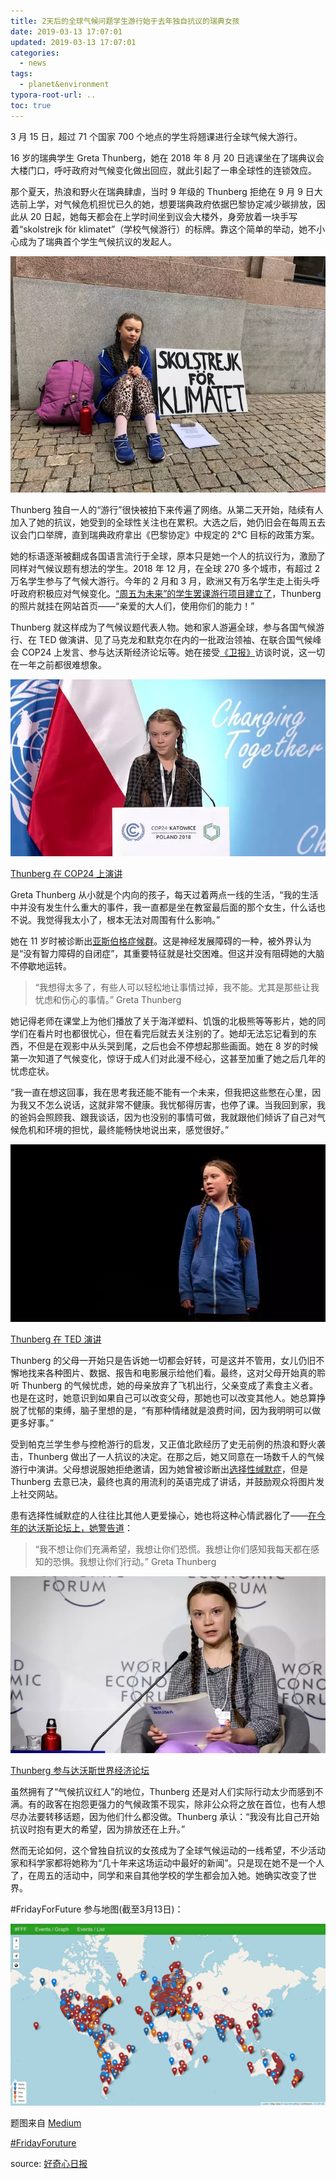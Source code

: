```yaml
---
title: 2天后的全球气候问题学生游行始于去年独自抗议的瑞典女孩
date: 2019-03-13 17:07:01
updated: 2019-03-13 17:07:01
categories:
  - news
tags:
  - planet&environment
typora-root-url: ..
toc: true
---
```


3 月 15 日，超过 71 个国家 700 个地点的学生将翘课进行全球气候大游行。

16 岁的瑞典学生 Greta Thunberg，她在 2018 年 8 月 20 日逃课坐在了瑞典议会大楼门口，呼吁政府对气候变化做出回应，就此引起了一串全球性的连锁效应。

那个夏天，热浪和野火在瑞典肆虐，当时 9 年级的 Thunberg 拒绝在 9 月 9 日大选前上学，对气候危机担忧已久的她，想要瑞典政府依据巴黎协定减少碳排放，因此从 20 日起，她每天都会在上学时间坐到议会大楼外，身旁放着一块手写着“skolstrejk för klimatet”（学校气候游行）的标牌。靠这个简单的举动，她不小心成为了瑞典首个学生气候抗议的发起人。

![img](/images/20190313015259oWZiARsmKvG6Cn2x.jpeg-WebpWebW640)

<!-- more -->

Thunberg 独自一人的“游行”很快被拍下来传遍了网络。从第二天开始，陆续有人加入了她的抗议，她受到的全球性关注也在累积。大选之后，她仍旧会在每周五去议会门口举牌，直到瑞典政府拿出《巴黎协定》中规定的 2℃ 目标的政策方案。

她的标语逐渐被翻成各国语言流行于全球，原本只是她一个人的抗议行为，激励了同样对气候议题有想法的学生。2018 年 12 月，在全球 270 多个城市，有超过 2 万名学生参与了气候大游行。今年的 2 月和 3 月，欧洲又有万名学生走上街头呼吁政府积极应对气候变化。[“周五为未来”的学生罢课游行项目建立了](https://www.fridaysforfuture.org/)，Thunberg 的照片就挂在网站首页——“亲爱的大人们，使用你们的能力！”

Thunberg 就这样成为了气候议题代表人物。她和家人游遍全球，参与各国气候游行、在 TED 做演讲、见了马克龙和默克尔在内的一批政治领袖、在联合国气候峰会 COP24 上发言、参与达沃斯经济论坛等。她在接受[《卫报》](https://www.theguardian.com/world/2019/mar/11/greta-thunberg-schoolgirl-climate-change-warrior-some-people-can-let-things-go-i-cant)访谈时说，这一切在一年之前都很难想象。

![img](/images/20190313015601GlHu295SaiRmMLjX.jpg-WebpWebW640)

[Thunberg 在 COP24 上演讲](https://www.youtube.com/watch?v=VFkQSGyeCWg)

Greta Thunberg 从小就是个内向的孩子，每天过着两点一线的生活，“我的生活中并没有发生什么重大的事件，我一直都是坐在教室最后面的那个女生，什么话也不说。我觉得我太小了，根本无法对周围有什么影响。” 

她在 11 岁时被诊断出[亚斯伯格症候群](https://zh.wikipedia.org/wiki/亞斯伯格症候群)。这是神经发展障碍的一种，被外界认为是“没有智力障碍的自闭症”，其重要特征就是社交困难。但这并没有阻碍她的大脑不停歇地运转。

> “我想得太多了，有些人可以轻松地让事情过掉，我不能。尤其是那些让我忧虑和伤心的事情。”
> Greta Thunberg

她记得老师在课堂上为他们播放了关于海洋塑料、饥饿的北极熊等等影片，她的同学们在看片时也都很忧心，但在看完后就去关注别的了。她却无法忘记看到的东西，不但是在观影中从头哭到尾，之后也会不停想起那些画面。她在 8 岁的时候第一次知道了气候变化，惊讶于成人们对此漫不经心，这甚至加重了她之后几年的忧虑症状。

“我一直在想这回事，我在思考我还能不能有一个未来，但我把这些憋在心里，因为我又不怎么说话，这就非常不健康。我忧郁得厉害，也停了课。当我回到家，我的爸妈会照顾我、跟我谈话，因为也没别的事情可做，我就跟他们倾诉了自己对气候危机和环境的担忧，最终能畅快地说出来，感觉很好。”

![img](/images/20190313015733ZgI1pFRwjWs0tze3.jpg-WebpWebW640)

[Thunberg 在 TED 演讲](https://www.ted.com/talks/greta_thunberg_the_disarming_case_to_act_right_now_on_climate)

Thunberg 的父母一开始只是告诉她一切都会好转，可是这并不管用，女儿仍旧不懈地找来各种图片、数据、报告和电影展示给他们看。最终，这对父母开始真的聆听 Thunberg 的气候忧虑，她的母亲放弃了飞机出行，父亲变成了素食主义者。也是在这时，她意识到如果自己可以改变父母，那她也可以改变其他人。她总算挣脱了忧郁的束缚，脑子里想的是，“有那种情绪就是浪费时间，因为我明明可以做更多好事。”

受到帕克兰学生参与控枪游行的启发，又正值北欧经历了史无前例的热浪和野火袭击，Thunberg 做出了一人抗议的决定。在那之后，她又同意在一场数千人的气候游行中演讲。父母想说服她拒绝邀请，因为她曾被诊断出[选择性缄默症](https://zh.wikipedia.org/wiki/选择性缄默症)，但是 Thunberg 去意已决，最终也真的用流利的英语完成了讲话，并鼓励观众将图片发上社交网站。

患有选择性缄默症的人往往比其他人更爱操心，她也将这种心情武器化了——[在今年的达沃斯论坛上，她警告道](https://www.theguardian.com/science/video/2019/jan/25/i-want-you-to-panic-16-year-old-greta-thunberg-issues-climate-warning-at-davos-video)：

> “我不想让你们充满希望，我想让你们恐慌。我想让你们感知我每天都在感知的恐惧。我想让你们行动。”
> Greta Thunberg

![img](/images/20190313015823dWYX8GH57tuyvTJm.jpg-WebpWebW640)

[Thunberg 参与达沃斯世界经济论坛](https://www.theguardian.com/science/video/2019/jan/25/i-want-you-to-panic-16-year-old-greta-thunberg-issues-climate-warning-at-davos-video)

虽然拥有了“气候抗议红人”的地位，Thunberg 还是对人们实际行动太少而感到不满。有的政客在抱怨更强力的气候政策不现实，除非公众将之放在首位，也有人想尽办法要转移话题，因为他们什么都没做。Thunberg 承认：“我没有比自己开始抗议时抱有更大的希望，因为排放还在上升。”

然而无论如何，这个曾独自抗议的女孩成为了全球气候运动的一线希望，不少活动家和科学家都将她称为“几十年来这场运动中最好的新闻”。只是现在她不是一个人了，在周五的活动中，同学和来自其他学校的学生都会加入她。她确实改变了世界。

#FridayForFuture 参与地图(截至3月13日)：

![1552498099823](/images/1552498099823.png)

题图来自 [Medium](https://medium.com/wedonthavetime/this-15-year-old-girl-breaks-swedish-law-for-the-climate-d1a48ab97e3a)

[#FridayForuture](https://www.fridaysforfuture.org/)

source: [好奇心日报](www.qdaily.com/articles/62005.html)